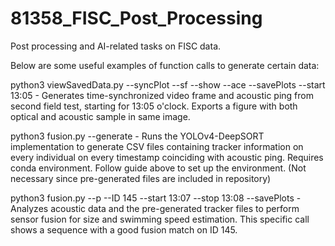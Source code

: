 # 81358_FISC_Post_Processing

Post processing and AI-related tasks on FISC data.

Below are some useful examples of function calls to generate certain data:

python3 viewSavedData.py --syncPlot --sf --show --ace --savePlots --start 13:05
	- Generates time-synchronized video frame and acoustic ping from second field test, starting for 13:05 o'clock. Exports a figure with both optical and acoustic sample in same image.


python3 fusion.py --generate
	- Runs the YOLOv4-DeepSORT implementation to generate CSV files containing tracker information on every individual on every timestamp coinciding with acoustic ping. Requires conda environment. Follow guide above to set up the environment. (Not necessary since pre-generated files are included in repository)

python3 fusion.py --p --ID 145 --start 13:07 --stop 13:08 --savePlots
	- Analyzes acoustic data and the pre-generated tracker files to perform sensor fusion for size and swimming speed estimation. This specific call shows a sequence with a good fusion match on ID 145.





